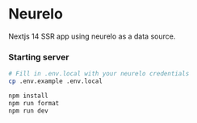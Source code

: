 # Neurelo

Nextjs 14 SSR app using neurelo as a data source.

### Starting server

```bash
# Fill in .env.local with your neurelo credentials
cp .env.example .env.local

npm install
npm run format
npm run dev
```
